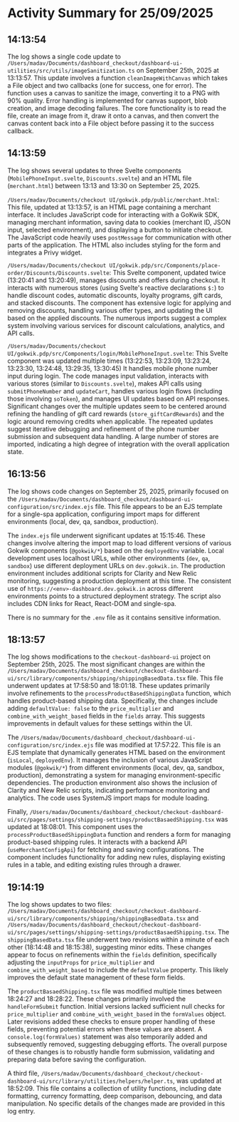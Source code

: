 # Activity Summary for 25/09/2025

## 14:13:54
The log shows a single code update to `/Users/madav/Documents/dashboard_checkout/dashboard-ui-utilities/src/utils/imageSanitization.ts` on September 25th, 2025 at 13:13:57.  This update involves a function `cleanImageWithCanvas` which takes a File object and two callbacks (one for success, one for error). The function uses a canvas to sanitize the image, converting it to a PNG with 90% quality. Error handling is implemented for canvas support, blob creation, and image decoding failures.  The core functionality is to read the file, create an image from it, draw it onto a canvas, and then convert the canvas content back into a File object before passing it to the success callback.


## 14:13:59
The log shows several updates to three Svelte components (`MobilePhoneInput.svelte`, `Discounts.svelte`) and an HTML file (`merchant.html`) between 13:13 and 13:30 on September 25, 2025.

`/Users/madav/Documents/checkout UI/gokwik.pdp/public/merchant.html`: This file, updated at 13:13:57, is an HTML page containing a merchant interface.  It includes JavaScript code for interacting with a GoKwik SDK, managing merchant information, saving data to cookies (merchant ID, JSON input, selected environment), and displaying a button to initiate checkout. The JavaScript code heavily uses `postMessage` for communication with other parts of the application.  The HTML also includes styling for the form and integrates a Privy widget.

`/Users/madav/Documents/checkout UI/gokwik.pdp/src/Components/place-order/Discounts/Discounts.svelte`: This Svelte component, updated twice (13:20:41 and 13:20:49), manages discounts and offers during checkout. It interacts with numerous stores (using Svelte's reactive declarations `$:`) to handle discount codes, automatic discounts, loyalty programs, gift cards, and stacked discounts. The component has extensive logic for applying and removing discounts, handling various offer types, and updating the UI based on the applied discounts.  The numerous imports suggest a complex system involving various services for discount calculations, analytics, and API calls.

`/Users/madav/Documents/checkout UI/gokwik.pdp/src/Components/login/MobilePhoneInput.svelte`: This Svelte component was updated multiple times (13:22:53, 13:23:09, 13:23:24, 13:23:30, 13:24:48, 13:29:35, 13:30:45)  It handles mobile phone number input during login.  The code manages input validation, interacts with various stores (similar to `Discounts.svelte`), makes API calls using `submitPhoneNumber` and `updateCart`, handles various login flows (including those involving `soToken`), and manages UI updates based on API responses.  Significant changes over the multiple updates seem to be centered around refining the handling of gift card rewards (`store_giftCardRewards`) and the logic around removing credits when applicable.  The repeated updates suggest iterative debugging and refinement of the phone number submission and subsequent data handling.  A large number of stores are imported, indicating a high degree of integration with the overall application state.


## 16:13:56
The log shows code changes on September 25, 2025, primarily focused on the `/Users/madav/Documents/dashboard_checkout/dashboard-ui-configuration/src/index.ejs` file.  This file appears to be an EJS template for a single-spa application, configuring import maps for different environments (local, dev, qa, sandbox, production).

The `index.ejs` file underwent significant updates at 15:15:46.  These changes involve altering the import map to load different versions of various Gokwik components (`@gokwik/*`) based on the `deployedEnv` variable.  Local development uses localhost URLs, while other environments (`dev`, `qa`, `sandbox`) use different deployment URLs on `dev.gokwik.in`.  The production environment includes additional scripts for Clarity and New Relic monitoring, suggesting a production deployment at this time.  The consistent use of `https://<env>-dashboard.dev.gokwik.in` across different environments points to a structured deployment strategy.  The script also includes CDN links for React, React-DOM and single-spa.

There is no summary for the `.env` file as it contains sensitive information.


## 18:13:57
The log shows modifications to the `checkout-dashboard-ui` project on September 25th, 2025.  The most significant changes are within the `/Users/madav/Documents/dashboard_checkout/checkout-dashboard-ui/src/library/components/shipping/shippingBasedData.tsx` file.  This file underwent updates at 17:58:50 and 18:01:18.  These updates primarily involve refinements to the `processProductBasedShippingData` function, which handles product-based shipping data.  Specifically, the changes include adding `defaultValue: false` to the `price_multiplier` and `combine_with_weight_based` fields in the `fields` array. This suggests improvements in default values for these settings within the UI.


The `/Users/madav/Documents/dashboard_checkout/dashboard-ui-configuration/src/index.ejs` file was modified at 17:57:22. This file is an EJS template that dynamically generates HTML based on the environment (`isLocal`, `deployedEnv`). It manages the inclusion of various JavaScript modules (`@gokwik/*`)  from different environments (local, dev, qa, sandbox, production), demonstrating a system for managing environment-specific dependencies. The production environment also shows the inclusion of Clarity and New Relic scripts, indicating performance monitoring and analytics.  The code uses SystemJS import maps for module loading.


Finally, `/Users/madav/Documents/dashboard_checkout/checkout-dashboard-ui/src/pages/settings/shipping-settings/productBasaedShipping.tsx` was updated at 18:08:01. This component uses the `processProductBasedShippingData` function and renders a form for managing product-based shipping rules. It interacts with a backend API (`useMerchantConfigApi`) for fetching and saving configurations. The component includes functionality for adding new rules, displaying existing rules in a table, and editing existing rules through a drawer.


## 19:14:19
The log shows updates to two files: `/Users/madav/Documents/dashboard_checkout/checkout-dashboard-ui/src/library/components/shipping/shippingBasedData.tsx` and `/Users/madav/Documents/dashboard_checkout/checkout-dashboard-ui/src/pages/settings/shipping-settings/productBasaedShipping.tsx`.  The `shippingBasedData.tsx` file underwent two revisions within a minute of each other (18:14:48 and 18:15:38), suggesting minor edits.  These changes appear to focus on refinements within the `fields` definition, specifically  adjusting the `inputProps` for `price_multiplier` and `combine_with_weight_based` to include the `defaultValue` property.  This likely improves the default state management of these form fields.


The `productBasaedShipping.tsx` file was modified multiple times between 18:24:27 and 18:28:22.  These changes primarily involved the `handleFormSubmit` function.  Initial versions lacked sufficient null checks for `price_multiplier` and `combine_with_weight_based` in the `formValues` object. Later revisions added these checks to ensure proper handling of these fields, preventing potential errors when these values are absent.  A `console.log(formValues)` statement was also temporarily added and subsequently removed, suggesting debugging efforts.  The overall purpose of these changes is to robustly handle form submission, validating and preparing data before saving the configuration.

A third file, `/Users/madav/Documents/dashboard_checkout/checkout-dashboard-ui/src/library/utilities/helpers/helper.ts`, was updated at 18:52:09.  This file contains a collection of utility functions, including date formatting, currency formatting, deep comparison, debouncing, and data manipulation.  No specific details of the changes made are provided in this log entry.
